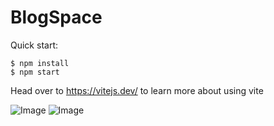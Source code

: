 # BlogSpace

Quick start:

```
$ npm install
$ npm start
````

Head over to https://vitejs.dev/ to learn more about using vite

![Image](./img2.png)
![Image](./img.png)


